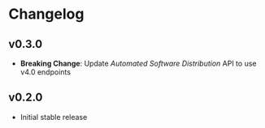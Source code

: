 Changelog
=========

v0.3.0
------

- **Breaking Change**: Update *Automated Software Distribution* API to use v4.0 endpoints

v0.2.0
------

- Initial stable release
